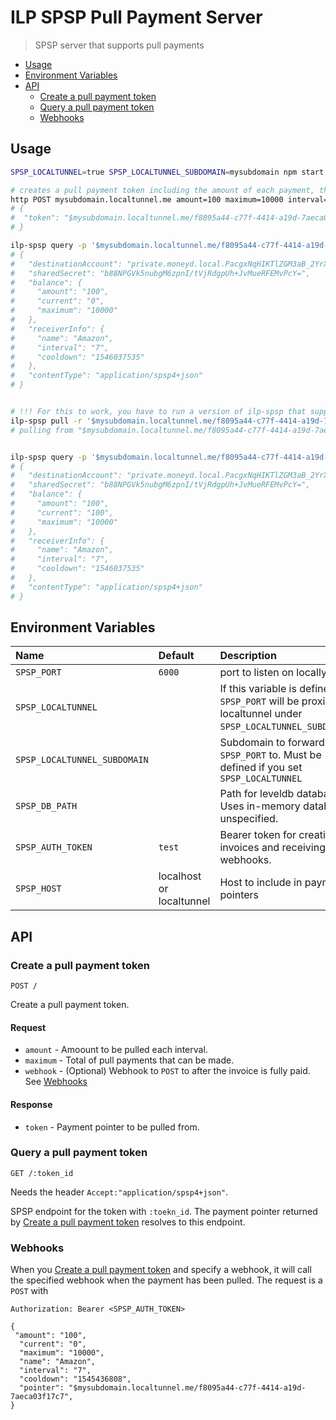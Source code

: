 # ILP SPSP Pull Payment Server
> SPSP server that supports pull payments

- [Usage](#usage)
- [Environment Variables](#environment-variables)
- [API](#api)
  - [Create a pull payment token](#create-a-pull-payment-token)
  - [Query a pull payment token](#query-a-pull-payment-token)
  - [Webhooks](#webhooks)

## Usage

```sh
SPSP_LOCALTUNNEL=true SPSP_LOCALTUNNEL_SUBDOMAIN=mysubdomain npm start

# creates a pull payment token including the amount of each payment, the maximum that can be pulled from this endpoint, and an interval in days describing how often money can be pulled
http POST mysubdomain.localtunnel.me amount=100 maximum=10000 interval=7 name='Amazon' Authorization:"Bearer test"
# {
#  "token": "$mysubdomain.localtunnel.me/f8095a44-c77f-4414-a19d-7aeca03f17c7"
# }

ilp-spsp query -p '$mysubdomain.localtunnel.me/f8095a44-c77f-4414-a19d-7aeca03f17c7'
# {
#   "destinationAccount": "private.moneyd.local.PacgxNqHIKTlZGM3aB_2YrXQydNPASI_j8LyE4BFmnc.uNiOoTJbbJrcqb2aHO9Kh51W~f8095a44-c77f-4414-a19d-7aeca03f17c7",
#   "sharedSecret": "b88NPGVk5nubgM6zpnI/tVjRdgpUh+JvMueRFEMvPcY=",
#   "balance": {
#     "amount": "100",
#     "current": "0",
#     "maximum": "10000"
#   },
#   "receiverInfo": {
#     "name": "Amazon",
#     "interval": "7",
#     "cooldown": "1546037535"
#   },
#   "contentType": "application/spsp4+json"
# }


# !!! For this to work, you have to run a version of ilp-spsp that supports pull payments.
ilp-spsp pull -r '$mysubdomain.localtunnel.me/f8095a44-c77f-4414-a19d-7aeca03f17c7'
# pulling from "$mysubdomain.localtunnel.me/f8095a44-c77f-4414-a19d-7aeca03f17c7"...


ilp-spsp query -p '$mysubdomain.localtunnel.me/f8095a44-c77f-4414-a19d-7aeca03f17c7'
# {
#   "destinationAccount": "private.moneyd.local.PacgxNqHIKTlZGM3aB_2YrXQydNPASI_j8LyE4BFmnc.uNiOoTJbbJrcqb2aHO9Kh51W~f8095a44-c77f-4414-a19d-7aeca03f17c7",
#   "sharedSecret": "b88NPGVk5nubgM6zpnI/tVjRdgpUh+JvMueRFEMvPcY=",
#   "balance": {
#     "amount": "100",
#     "current": "100",
#     "maximum": "10000"
#   },
#   "receiverInfo": {
#     "name": "Amazon",
#     "interval": "7",
#     "cooldown": "1546037535"
#   },
#   "contentType": "application/spsp4+json"
# }
```

## Environment Variables

| Name | Default | Description |
|:---|:---|:---|
| `SPSP_PORT` | `6000` | port to listen on locally. |
| `SPSP_LOCALTUNNEL` | | If this variable is defined, `SPSP_PORT` will be proxied by localtunnel under `SPSP_LOCALTUNNEL_SUBDOMAIN`. |
| `SPSP_LOCALTUNNEL_SUBDOMAIN` | | Subdomain to forward `SPSP_PORT` to. Must be defined if you set `SPSP_LOCALTUNNEL` |
| `SPSP_DB_PATH` | | Path for leveldb database. Uses in-memory database if unspecified. |
| `SPSP_AUTH_TOKEN` | `test` | Bearer token for creating invoices and receiving webhooks. |
| `SPSP_HOST` | localhost or localtunnel | Host to include in payment pointers |

## API

### Create a pull payment token

```http
POST /
```

Create a pull payment token.

#### Request

- `amount` -  Amoount to be pulled each interval.
- `maximum` - Total of pull payments that can be made.
- `webhook` - (Optional) Webhook to `POST` to after the invoice is fully paid. See [Webhooks](#webhooks)

#### Response

- `token` - Payment pointer to be pulled from.

### Query a pull payment token

```http
GET /:token_id 
```
Needs the header `Accept:"application/spsp4+json"`.

SPSP endpoint for the token with `:toekn_id`. The payment pointer
returned by [Create a pull payment token](#create-a-pull-payment-token) resolves to this endpoint.

### Webhooks

When you [Create a pull payment token](#create-a-pull-payment-token) and specify a webhook, it will
call the specified webhook when the payment has been pulled. The request is a `POST` with

```http
Authorization: Bearer <SPSP_AUTH_TOKEN>

{
 "amount": "100",
  "current": "0",
  "maximum": "10000",
  "name": "Amazon",
  "interval": "7",
  "cooldown": "1545436808",
  "pointer": "$mysubdomain.localtunnel.me/f8095a44-c77f-4414-a19d-7aeca03f17c7",
}
```
